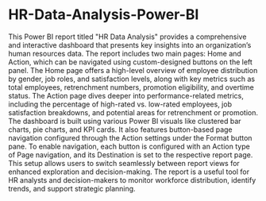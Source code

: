 # HR-Data-Analysis-Power-BI

This Power BI report titled "HR Data Analysis" provides a comprehensive and interactive dashboard that presents key insights into an organization’s human resources data. The report includes two main pages: Home and Action, which can be navigated using custom-designed buttons on the left panel. The Home page offers a high-level overview of employee distribution by gender, job roles, and satisfaction levels, along with key metrics such as total employees, retrenchment numbers, promotion eligibility, and overtime status. The Action page dives deeper into performance-related metrics, including the percentage of high-rated vs. low-rated employees, job satisfaction breakdowns, and potential areas for retrenchment or promotion. The dashboard is built using various Power BI visuals like clustered bar charts, pie charts, and KPI cards. It also features button-based page navigation configured through the Action settings under the Format button pane. To enable navigation, each button is configured with an Action type of Page navigation, and its Destination is set to the respective report page. This setup allows users to switch seamlessly between report views for enhanced exploration and decision-making. The report is a useful tool for HR analysts and decision-makers to monitor workforce distribution, identify trends, and support strategic planning.

